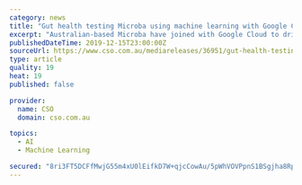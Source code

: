 ```yaml
---
category: news
title: "Gut health testing Microba using machine learning with Google Cloud"
excerpt: "Australian-based Microba have joined with Google Cloud to drive innovation for microbiome testing with machine learning. Microba is one of Australia’s leading biotech companies in microbiome analysis and one of the first companies worldwide to offer gut microbiome profiles using advanced DNA metagenomic sequencing. Microba’s ..."
publishedDateTime: 2019-12-15T23:00:00Z
sourceUrl: https://www.cso.com.au/mediareleases/36951/gut-health-testing-microba-using-machine-learning/
type: article
quality: 19
heat: 19
published: false

provider:
  name: CSO
  domain: cso.com.au

topics:
  - AI
  - Machine Learning

secured: "8ri3FT5DCFfMwjG55m4xU0lEifkD7W+qjcCowAu/5pWhVOVPpnS1BSgjha8Rpxm2HACHFq3nej6TqQADQ88Yy4X2xGkunP3J3yqJ/oCXVOzBx46O12jAfmonMDUoIStWoxxlKwSf/r2MGuRTEYxXiVcv27dZRjkGBEmoqyPjhM+KY7T3WU9NTuNCKeKXKvFB2c2GzhYe4e5WP6XdbjhB9QrKfF+46VBYZ1mHQLN2RqNTw2FXew2WIgK/hg/Jnk/PceLM17uSi4Qle8yHYoVDTQ==;HbOByxKseszeQYPoIcRJpg=="
---
```


